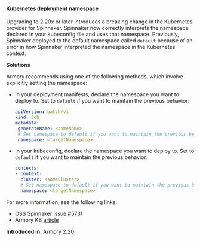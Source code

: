 #### Kubernetes deployment namespace 

Upgrading to 2.20x or later introduces a breaking change in the Kubernetes provider for Spinnaker. Spinnaker now correctly interprets the namespace declared in your kubeconfig file and uses that namespace. Previously, Spinnaker deployed to the default namespace called `default` because of an error in how Spinnaker interpreted the namespace in the Kubernetes context.

**Solutions**

Armory recommends using one of the following methods, which involve explicitly setting the namespace:

* In your deployment manifests, declare the namespace you want to deploy to. Set to `default` if you want to maintain the previous behavior:
  
   ```yaml
   apiVersion: batch/v1
   kind: Job
   metadata:
    generateName: <someName>
    # Set namespace to default if you want to maintain the previous behavior.
    namespace: <targetNamespace> 
* In your kubeconfig, declare the namespace you want to deploy to. Set to `default` if you want to maintain the previous behavior:
   ```yaml
   contexts:
   - context:
     cluster: <someCluster>
     # Set namespace to default if you want to maintain the previous behavior.
     namespace: <targetNamespace>
   ```

For more information, see the following links:
* OSS Spinnaker issue [#5731](https://github.com/spinnaker/spinnaker/issues/5731)
* Armory KB [article](https://kb.armory.io/s/article/Upgrade-to-Spinnaker-Causes-Errors-as-Pipelines-Deploy-to-Unavailable-Namespace)

**Introduced in**: Armory 2.20
